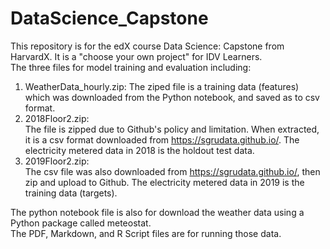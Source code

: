 # DataScience_Capstone

This repository is for the edX course Data Science: Capstone from HarvardX. It is a "choose your own project" for IDV Learners.  
The three files for model training and evaluation including:  
1) WeatherData_hourly.zip:
   The ziped file is a training data (features) which was downloaded from the Python notebook, and saved as to csv format.
2) 2018Floor2.zip:  
   The file is zipped due to Github's policy and limitation. When extracted, it is a csv format downloaded from https://sgrudata.github.io/. The electricity metered data in 2018 is the holdout test data. 
3) 2019Floor2.zip:  
   The csv file was also downloaded from https://sgrudata.github.io/, then zip and upload to Github. The electricity metered data in 2019 is the training data (targets). 

The python notebook file is also for download the weather data using a Python package called meteostat.  
The PDF, Markdown, and R Script files are for running those data.
